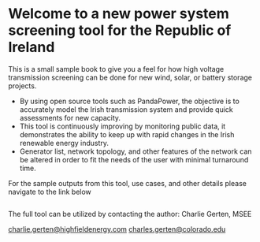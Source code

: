 # Welcome to a new power system screening tool for the Republic of Ireland

This is a small sample book to give you a feel for how high voltage transmission screening can be done for new wind, solar, or battery storage projects. 

- By using open source tools such as PandaPower, the objective is to accurately model the Irish transmission system and provide quick assessments for new capacity. 
- This tool is continuously improving by monitoring public data, it demonstrates the ability to keep up with rapid changes in the Irish renewable energy industry.
- Generator list, network topology, and other features of the network can be altered in order to fit the needs of the user with minimal turnaround time. 

For the sample outputs from this tool, use cases, and other details please navigate to the link below

```{tableofcontents}
```
The full tool can be utilized by contacting the author: Charlie Gerten, MSEE

<charlie.gerten@highfieldenergy.com>
<charles.gerten@colorado.edu>